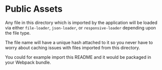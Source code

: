# Public Assets

Any file in this directory which is imported by the application will be loaded via
either `file-loader`, `json-loader`, or `responsive-loader` depending upon the file type.

The file name will have a unique hash attached to it so you never have to worry about caching
issues with files imported from this directory.

You could for example import this README and it would be packaged in your Webpack bundle.
